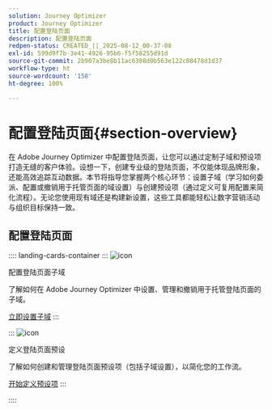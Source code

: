 ```yaml
---
solution: Journey Optimizer
product: Journey Optimizer
title: 配置登陆页面
description: 配置登陆页面
redpen-status: CREATED_||_2025-08-12_00-37-08
exl-id: 599d9f7b-3e41-4926-95b6-f5f58255d91d
source-git-commit: 2b907a3be8b11ac6308d0b563e122c88478d1d37
workflow-type: ht
source-wordcount: '158'
ht-degree: 100%

---
```


# 配置登陆页面{#section-overview}

在 Adobe Journey Optimizer 中配置登陆页面，让您可以通过定制子域和预设项打造无缝的客户体验。设想一下，创建专业级的登陆页面，不仅能体现品牌形象，还能高效追踪互动数据。本节将指导您掌握两个核心环节：设置子域（学习如何委派、配置或撤销用于托管页面的域设置）与创建预设项（通过定义可复用配置来简化流程）。无论您使用现有域还是构建新设置，这些工具都能轻松让数字营销活动与组织目标保持一致。

## 配置登陆页面

:::: landing-cards-container
:::
![icon](https://cdn.experienceleague.adobe.com/icons/gear.svg)

配置登陆页面子域

了解如何在 Adobe Journey Optimizer 中设置、管理和撤销用于托管登陆页面的子域。

[立即设置子域](../using/landing-pages/lp-subdomains.md)
:::

:::
![icon](https://cdn.experienceleague.adobe.com/icons/list-check.svg?lang=zh-Hans)

定义登陆页面预设

了解如何创建和管理登陆页面预设项（包括子域设置），以简化您的工作流。

[开始定义预设项](../using/landing-pages/lp-presets.md)
:::

::::
